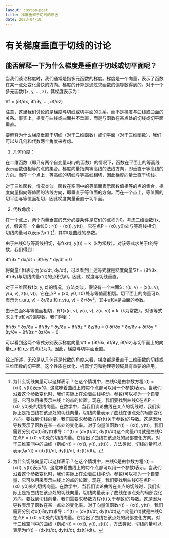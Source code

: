 ```yaml
---
layout: custom-post
title: 梯度垂直于切线的原因
date: 2023-04-10
---
```


# 有关梯度垂直于切线的讨论

## 能否解释一下为什么梯度是垂直于切线或切平面呢？

当我们谈论梯度时，我们通常是指多元函数的梯度。梯度是一个向量，表示了函数在某一点处变化最快的方向。梯度的计算是通过求函数的偏导数得到的。对于一个多元函数f(x, y, ..., z)，其梯度表示为：

∇f = (∂f/∂x, ∂f/∂y, ..., ∂f/∂z)

注意，这里我们讨论的是梯度与切线或切平面的关系，而不是梯度与曲线或曲面的关系。事实上，梯度与曲线或曲面并不垂直，而是与函数在某点处的切线或切平面垂直。

要解释为什么梯度垂直于切线（对于二维函数）或切平面（对于三维函数），我们可以从几何和代数两个角度来考虑。

1. 几何角度：

在二维函数（即只有两个自变量x和y的函数）的情况下，函数在平面上的等高线表示函数值相等的点的集合。梯度向量指向等高线的法线方向，即垂直于等高线的方向。而在一个点上，等高线的切线与等高线相切，因此梯度向量垂直于切线。

对于三维函数，情况类似。函数在空间中的等值面表示函数值相等的点的集合。梯度向量指向等值面的法线方向，即垂直于等值面的方向。而在一个点上，等值面的切平面与等值面相切，因此梯度向量垂直于切平面。

2. 代数角度：

在一个点上，两个向量垂直的充分必要条件是它们的点积为0。考虑二维函数f(x, y)，假设有一个曲线C : r(t) = (x(t), y(t))，它在点P = (x0, y0)处与等高线相切。切线向量可以表示为r'(t)[^1]，其中t是曲线的参数。

由于曲线C与等高线相切，有f(x(t), y(t)) = k（k为常数）。对该等式求关于t的导数，我们得到：

∂f/∂x \* dx/dt + ∂f/∂y \* dy/dt = 0

将向量r'(t)表示为(dx/dt, dy/dt)，可以看到上述等式就是梯度向量∇f = (∂f/∂x, ∂f/∂y)与切线向量r'(t)的点积为0。因此，梯度与切线垂直。

对于三维函数f(x, y, z)的情况，方法类似。假设有一个曲面S : r(u, v) = (x(u, v), y(u, v), z(u, v))，它在点P = (x0, y0, z0)处与等值面相切。切平面上的向量可以表示为r\_u(u, v) = ∂r/∂u 和 r\_v(u, v) = ∂r/∂v[^1]，其中u和v是曲面的参数。

由于曲面S与等值面相切，有f(x(u, v), y(u, v), z(u, v)) = k（k为常数）。对该等式求关于u和v的偏导数，我们得到：

∂f/∂x \* ∂x/∂u + ∂f/∂y \* ∂y/∂u + ∂f/∂z \* ∂z/∂u = 0
∂f/∂x \* ∂x/∂v + ∂f/∂y \* ∂y/∂v + ∂f/∂z \* ∂z/∂v = 0

可以看到这两个等式分别表示梯度向量∇f = (∂f/∂x, ∂f/∂y, ∂f/∂z)与切平面上的向量r\_u 和 r\_v 的点积为0。因此，梯度与切平面垂直。

综上所述，无论是从几何还是代数的角度来看，梯度都是垂直于二维函数的切线或三维函数的切平面。这个性质在优化、机器学习和物理等领域具有重要的应用。

[^1]: 为什么切线向量可以这样表示？在这个情境中，曲线C是由参数方程r(t) = (x(t), y(t))表示的，这意味着曲线上的每个点都可以用一个参数t表示。当我们沿着这个参数变化时，我们实际上在沿着曲线移动。参数t可以视为一个自变量，它可以用来表示曲线上的点的位置。现在，我们要找到曲线C在点P = (x0, y0)处的切线向量。在数学中，当我们谈论曲线在某点的切线时，我们实际上是指曲线在该点处的切线向量。切线向量表示了曲线在该点处的局部变化方向。要找到切线向量，我们需要求参数方程r(t)关于参数t的导数。这是因为导数表示了函数在某一点处的变化率。对于向量值函数r(t) = (x(t), y(t))，我们需要分别对x(t)和y(t)求导：r'(t) = (dx(t)/dt, dy(t)/dt)这个向量r'(t)就是曲线C在点P = (x0, y0)处的切线向量。它给出了曲线在该点处的局部变化方向。对于三维空间中的曲线（例如r(t) = (x(t), y(t), z(t))），方法类似，切线向量可以表示为r'(t) = (dx(t)/dt, dy(t)/dt, dz(t)/dt)。

